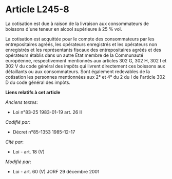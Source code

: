 # Article L245-8

La cotisation est due à raison de la livraison aux consommateurs de boissons d'une teneur en alcool supérieure à 25 % vol. 

La cotisation est acquittée pour le compte des consommateurs par les entrepositaires agréés, les opérateurs enregistrés et
les opérateurs non enregistrés et les représentants fiscaux des entrepositaires agréés et des opérateurs établis dans un
autre Etat membre de la Communauté européenne, respectivement mentionnés aux articles 302 G, 302 H, 302 I et 302 V du code
général des impôts qui livrent directement ces boissons aux détaillants ou aux consommateurs. Sont également redevables de la
cotisation les personnes mentionnées aux 2° et 4° du 2 du I de l'article 302 D du code général des impôts.

**Liens relatifs à cet article**

_Anciens textes_:

  - Loi n°83-25 1983-01-19 art. 26 II

_Codifié par_:

  - Décret n°85-1353 1985-12-17

_Cité par_:

  - Loi - art. 18 (V)

_Modifié par_:

  - Loi - art. 60 (V) JORF 29 décembre 2001
